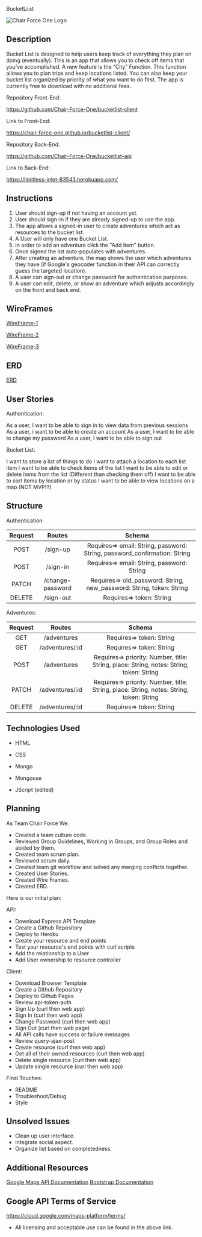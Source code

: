 BucketLi.st

![Chair Force One Logo](https://cdn.shopify.com/s/files/1/2237/2693/products/Air_force-5_1024x1024@2x.png?v=1524594398)

## Description

Bucket List is designed to help users keep track of everything they plan on doing (eventually). This is an app that allows you to check off items that you’ve accomplished. A new feature is the “City” Function. This function allows you to plan trips and keep locations listed. You can also keep your bucket list organized by priority of what you want to do first. The app is currently free to download with no additional fees.

Repository Front-End:

https://github.com/Chair-Force-One/bucketlist-client

Link to Front-End:

https://chair-force-one.github.io/bucketlist-client/

Repository Back-End:

https://github.com/Chair-Force-One/bucketlist-api

Link to Back-End:

https://limitless-inlet-83543.herokuapp.com/

## Instructions

1. User should sign-up if not having an account yet.
2. User should sign-in if they are already signed-up to use the app.
3. The app allows a signed-in user to create adventures which act as resources to the bucket list.
4. A User will only have one Bucket List.
5. In order to add an adventure click the "Add item" button.
6. Once signed the list auto-populates with adventures.
7. After creating an adventure, the map shows the user which adventures they have (if Google's geocoder function in their API can correctly guess the targeted location).
8. A user can sign-out or change password for authentication purposes.
9. A user can edit, delete, or show an adventure which adjusts accordingly on the front and back end.

## WireFrames

[WireFrame-1](./public/IMG_2381.JPG)

[WireFrame-2](./public/IMG_2382.JPG)

[WireFrame-3](./public/IMG_2383.JPG)

## ERD

[ERD](./public/IMG_6002.JPG)

## User Stories

Authentication:

As a user, I want to be able to sign in to view data from previous sessions
As a user, i want to be able to create an account
As a user, I want to be able to change my password
As a user, I want to be able to sign out

Bucket List:

I want to store a list of things to do
I want to attach a location to each list item
I want to be able to check items of the list
I want to be able to edit or delete items from the list (Different than checking them off)
I want to be able to sort items by location or by status
I want to be able to view locations on a map (NOT MVP!!!)

## Structure

Authentication:

| Request | Routes | Schema |
|:-------:|:-------:|:------:|
|  POST | /sign-up  | Requires=> email: String, password: String, password_confirmation: String |
|  POST |  /sign-in | Requires=> email: String, password: String |
|  PATCH |  /change-password | Requires=> old_password: String, new_password: String, token: String |
|  DELETE |  /sign-out | Requires=> token: String |

Adventures:

| Request | Routes | Schema |
|:-------:|:-------:|:------:|
|  GET | /adventures  | Requires=> token: String |
|  GET |  /adventures/:id | Requires=> token: String |
|  POST |  /adventures | Requires=> priority: Number, title: String, place: String, notes: String, token: String |
|  PATCH |  /adventures/:id | Requires=> priority: Number, title: String, place: String, notes: String, token: String |
|  DELETE | /adventures/:id | Requires=> token: String |

## Technologies Used

- HTML

- CSS

- Mongo

- Mongoose

- JScript (edited)


## Planning

As Team Chair Force We:

 - Created a team culture code.
 - Reviewed Group Guidelines, Working in Groups, and Group Roles and abided by them.
 - Created team scrum plan.
 - Reviewed scrum daily.
 - Created team git workflow and solved any merging conflicts together.
 - Created User Stories.
 - Created Wire Frames.
 - Created ERD.

Here is our initial plan:

API:
 - Download Express API Template
 - Create a Github Repository
 - Deploy to Heroku
 - Create your resource and end points
 - Test your resource's end points with curl scripts
 - Add the relationship to a User
 - Add User ownership to resource controller

Client:
 - Download Browser Template
 - Create a Github Repository
 - Deploy to Github Pages
 - Review api-token-auth
 - Sign Up (curl then web app)
 - Sign In (curl then web app)
 - Change Password (curl then web app)
 - Sign Out (curl then web page)
 - All API calls have success or failure messages
 - Review query-ajax-post
 - Create resource (curl then web app)
 - Get all of their owned resources (curl then web app)
 - Delete single resource (curl then web app)
 - Update single resource (curl then web app)

 Final Touches:
 - README
 - Troubleshoot/Debug
 - Style

## Unsolved Issues

- Clean up user interface.
- Integrate social aspect.
- Organize list based on completedness.

## Additional Resources

[Google Maps API Documentation](https://cloud.google.com/maps-platform/)
[Bootstrap Documentation](https://getbootstrap.com/)

## Google API Terms of Service

https://cloud.google.com/maps-platform/terms/
- All licensing and acceptable use can be found in the above link.
